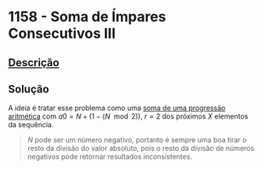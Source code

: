 # 1158 - Soma de Ímpares Consecutivos III

## [Descrição](https://www.beecrowd.com.br/judge/pt/problems/view/1158)

## Solução

A ideia é tratar esse problema como uma [soma de uma progressão aritmética](../../../base-teorica/matematica/progressoes/README.md#soma-dos-termos-de-a1-até-an-de-uma-progressão-aritmética) com $a0 = N + (1 - (N \mod 2))$, $r = 2$ dos próximos $X$ elementos da sequência.

> $N$ pode ser um número negativo, portanto é sempre uma boa tirar o resto da divisão do valor absoluto, pois o resto da divisão de números negativos pode retornar resultados inconsistentes.